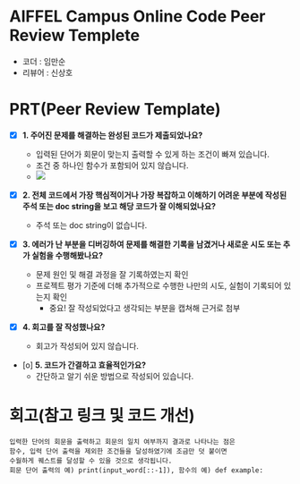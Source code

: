 # AIFFEL Campus Online Code Peer Review Templete
- 코더 : 임만순
- 리뷰어 : 신상호


# PRT(Peer Review Template)
- [x]  **1. 주어진 문제를 해결하는 완성된 코드가 제출되었나요?**
    - 입력된 단어가 회문이 맞는지 출력할 수 있게 하는 조건이 빠져 있습니다.
    - 조건 중 하나인 함수가 포함되어 있지 않습니다.
    - <img src="https://github.com/rumelay/Aiffel_quest_cr/blob/c098abedfee6ae39498a79c12b2996a2a6deb68d/544.png">
    
- [x]  **2. 전체 코드에서 가장 핵심적이거나 가장 복잡하고 이해하기 어려운 부분에 작성된 
주석 또는 doc string을 보고 해당 코드가 잘 이해되었나요?**
    - 주석 또는 doc string이 없습니다.
        
- [x]  **3. 에러가 난 부분을 디버깅하여 문제를 해결한 기록을 남겼거나
새로운 시도 또는 추가 실험을 수행해봤나요?**
    - 문제 원인 및 해결 과정을 잘 기록하였는지 확인
    - 프로젝트 평가 기준에 더해 추가적으로 수행한 나만의 시도, 
    실험이 기록되어 있는지 확인
        - 중요! 잘 작성되었다고 생각되는 부분을 캡쳐해 근거로 첨부
        
- [x]  **4. 회고를 잘 작성했나요?**
    - 회고가 작성되어 있지 않습니다.
        
- [o]  **5. 코드가 간결하고 효율적인가요?**
    - 간단하고 알기 쉬운 방법으로 작성되어 있습니다.


# 회고(참고 링크 및 코드 개선)
```
입력한 단어의 회문을 출력하고 회문의 일치 여부까지 결과로 나타나는 점은
함수, 입력 단어 출력을 제외한 조건들을 달성하였기에 조금만 덧 붙이면
수월하게 퀘스트를 달성할 수 있을 것으로 생각됩니다. 
회문 단어 출력의 예) print(input_word[::-1]), 함수의 예) def example:
```
